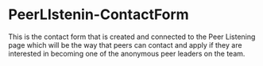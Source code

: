 # PeerLIstenin-ContactForm

This is the contact form that is created and connected to the Peer Listening page which will be the way that peers can contact and apply if they are interested in becoming one of the anonymous peer leaders on the team.
